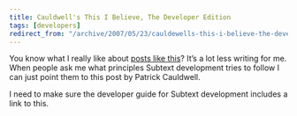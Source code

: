 ```yaml
---
title: Cauldwell's This I Believe, The Developer Edition
tags: [developers]
redirect_from: "/archive/2007/05/23/cauldewells-this-i-believe-the-developer-edition.aspx/"
---
```


You know what I really like about [posts like
this](http://www.cauldwell.net/patrick/blog/ThisIBelieveTheDeveloperEdition.aspx "This I believe... the developer edition")?
It’s a lot less writing for me. When people ask me what principles
Subtext development tries to follow I can just point them to this post
by Patrick Cauldwell.

I need to make sure the developer guide for Subtext development includes
a link to this.

